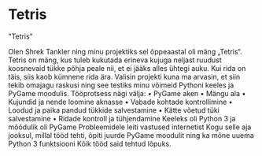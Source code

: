 # Tetris
"Tetris"

Olen Shrek Tankler ning minu projektiks sel õppeaastal oli mäng „Tetris“. 
Tetris on mäng, kus tuleb kukutada erineva kujuga neljast ruudust koosnevaid tükke põhja peale nii, et ei jääks alles ühtegi auku. Kui rida on täis, siis kaob kümnene rida ära.
Valisin projekti kuna ma arvasin, et siin tekib omajagu raskusi ning see testiks minu võimeid Pythoni keeles ja PyGame moodulis.
	Tööprotsess nägi välja:
•	PyGame aken
•	Mängu ala
•	Kujundid ja nende loomine aknasse
•	Vabade kohtade kontrollimine
•	Loodud ja paika pandud tükkide salvestamine
•	Kätte võetud tüki salvestamine
•	Ridade kontroll ja tühjendamine
Keeleks oli Python 3 ja mõõdulik oli PyGame
Probleemidele leiti vastused internetist
Kogu selle aja jooksul, millal tööd tehti, õpiti juurde PyGame moodulit ning ka mõne uuema Python 3 funktsiooni
Kõik tööd said tehtud lõpuks.
